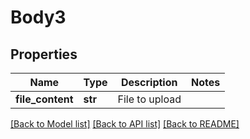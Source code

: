 # Body3

## Properties
Name | Type | Description | Notes
------------ | ------------- | ------------- | -------------
**file_content** | **str** | File to upload | 

[[Back to Model list]](../README.md#documentation-for-models) [[Back to API list]](../README.md#documentation-for-api-endpoints) [[Back to README]](../README.md)

